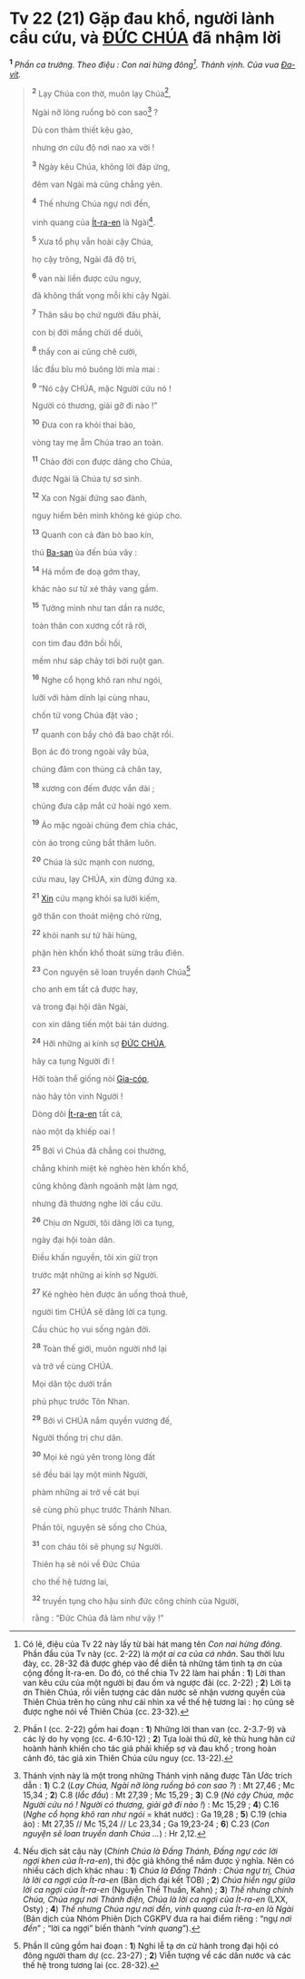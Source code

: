 # Tv 22 (21) Gặp đau khổ, người lành cầu cứu, và [ĐỨC CHÚA]() đã nhậm lời
<sup><b>1</b></sup> *Phần ca trưởng. Theo điệu : Con nai hừng đông[^1-7886534e-a7cb-4173-ae9d-5879e9031684]. Thánh vịnh. Của vua [Đa-vít]().*

> <sup><b>2</b></sup> Lạy Chúa con thờ, muôn lạy Chúa[^2-7886534e-a7cb-4173-ae9d-5879e9031684],
>
> Ngài nỡ lòng ruồng bỏ con sao[^3-7886534e-a7cb-4173-ae9d-5879e9031684] ?
>
> Dù con thảm thiết kêu gào,
>
> nhưng ơn cứu độ nơi nao xa vời !
>
> <sup><b>3</b></sup> Ngày kêu Chúa, không lời đáp ứng,
>
> đêm van Ngài mà cũng chẳng yên.
>
> <sup><b>4</b></sup> Thế nhưng Chúa ngự nơi đền,
>
> vinh quang của [Ít-ra-en]() là Ngài[^4-7886534e-a7cb-4173-ae9d-5879e9031684].
>
> <sup><b>5</b></sup> Xưa tổ phụ vẫn hoài cậy Chúa,
>
> họ cậy trông, Ngài đã độ trì,
>
> <sup><b>6</b></sup> van nài liền được cứu nguy,
>
> đã không thất vọng mỗi khi cậy Ngài.
>
> <sup><b>7</b></sup> Thân sâu bọ chứ người đâu phải,
>
> con bị đời mắng chửi dể duôi,
>
> <sup><b>8</b></sup> thấy con ai cũng chê cười,
>
> lắc đầu bĩu mỏ buông lời mỉa mai :
>
> <sup><b>9</b></sup> “Nó cậy CHÚA, mặc Người cứu nó !
>
> Người có thương, giải gỡ đi nào !”
>
> <sup><b>10</b></sup> Đưa con ra khỏi thai bào,
>
> vòng tay mẹ ẵm Chúa trao an toàn.
>
> <sup><b>11</b></sup> Chào đời con được dâng cho Chúa,
>
> được Ngài là Chúa tự sơ sinh.
>
> <sup><b>12</b></sup> Xa con Ngài đứng sao đành,
>
> nguy hiểm bên mình không kẻ giúp cho.
>
> <sup><b>13</b></sup> Quanh con cả đàn bò bao kín,
>
> thú [Ba-san]() ùa đến bủa vây :
>
> <sup><b>14</b></sup> Há mồm đe doạ gớm thay,
>
> khác nào sư tử xé thây vang gầm.
>
> <sup><b>15</b></sup> Tưởng mình như tan dần ra nước,
>
> toàn thân con xương cốt rã rời,
>
> con tim đau đớn bồi hồi,
>
> mềm như sáp chảy tơi bời ruột gan.
>
> <sup><b>16</b></sup> Nghe cổ họng khô ran như ngói,
>
> lưỡi với hàm dính lại cùng nhau,
>
> chốn tử vong Chúa đặt vào ;
>
> <sup><b>17</b></sup> quanh con bầy chó đã bao chặt rồi.
>
> Bọn ác đó trong ngoài vây bủa,
>
> chúng đâm con thủng cả chân tay,
>
> <sup><b>18</b></sup> xương con đếm được vắn dài ;
>
> chúng đưa cặp mắt cứ hoài ngó xem.
>
> <sup><b>19</b></sup> Áo mặc ngoài chúng đem chia chác,
>
> còn áo trong cũng bắt thăm luôn.
>
> <sup><b>20</b></sup> Chúa là sức mạnh con nương,
>
> cứu mau, lạy CHÚA, xin đừng đứng xa.
>
> <sup><b>21</b></sup> [Xin]() cứu mạng khỏi sa lưỡi kiếm,
>
> gỡ thân con thoát miệng chó rừng,
>
> <sup><b>22</b></sup> khỏi nanh sư tử hãi hùng,
>
> phận hèn khốn khổ thoát sừng trâu điên.
>
> <sup><b>23</b></sup> Con nguyện sẽ loan truyền danh Chúa[^5-7886534e-a7cb-4173-ae9d-5879e9031684]
>
> cho anh em tất cả được hay,
>
> và trong đại hội dân Ngài,
>
> con xin dâng tiến một bài tán dương.
>
> <sup><b>24</b></sup> Hỡi những ai kính sợ [ĐỨC CHÚA](),
>
> hãy ca tụng Người đi !
>
> Hỡi toàn thể giống nòi [Gia-cóp](),
>
> nào hãy tôn vinh Người !
>
> Dòng dõi [Ít-ra-en]() tất cả,
>
> nào một dạ khiếp oai !
>
> <sup><b>25</b></sup> Bởi vì Chúa đã chẳng coi thường,
>
> chẳng khinh miệt kẻ nghèo hèn khốn khổ,
>
> cũng không đành ngoảnh mặt làm ngơ,
>
> nhưng đã thương nghe lời cầu cứu.
>
> <sup><b>26</b></sup> Chịu ơn Người, tôi dâng lời ca tụng,
>
> ngày đại hội toàn dân.
>
> Điều khấn nguyền, tôi xin giữ trọn
>
> trước mặt những ai kính sợ Người.
>
> <sup><b>27</b></sup> Kẻ nghèo hèn được ăn uống thoả thuê,
>
> người tìm CHÚA sẽ dâng lời ca tụng.
>
> Cầu chúc họ vui sống ngàn đời.
>
> <sup><b>28</b></sup> Toàn thế giới, muôn người nhớ lại
>
> và trở về cùng CHÚA.
>
> Mọi dân tộc dưới trần
>
> phủ phục trước Tôn Nhan.
>
> <sup><b>29</b></sup> Bởi vì CHÚA nắm quyền vương đế,
>
> Người thống trị chư dân.
>
> <sup><b>30</b></sup> Mọi kẻ ngủ yên trong lòng đất
>
> sẽ đều bái lạy một mình Người,
>
> phàm những ai trở về cát bụi
>
> sẽ cùng phủ phục trước Thánh Nhan.
>
> Phần tôi, nguyện sẽ sống cho Chúa,
>
> <sup><b>31</b></sup> con cháu tôi sẽ phụng sự Người.
>
> Thiên hạ sẽ nói về Đức Chúa
>
> cho thế hệ tương lai,
>
> <sup><b>32</b></sup> truyền tụng cho hậu sinh đức công chính của Người,
>
> rằng : “Đức Chúa đã làm như vậy !”

[^1-7886534e-a7cb-4173-ae9d-5879e9031684]: Có lẽ, điệu của Tv 22 này lấy từ bài hát mang tên *Con nai hừng đông*. Phần đầu của Tv này (cc. 2-22) là *một ai ca của cá nhân*. Sau thời lưu đày, cc. 28-32 đã được ghép vào để diễn tả những tâm tình tạ ơn của cộng đồng Ít-ra-en. Do đó, có thể chia Tv 22 làm hai phần : **1**) Lời than van kêu cứu của một người bị đau ốm và ngược đãi (cc. 2-22) ; **2**) Lời tạ ơn Thiên Chúa, rồi viễn tượng các dân nước sẽ nhận vương quyền của Thiên Chúa trên họ cũng như cái nhìn xa về thế hệ tương lai : họ cũng sẽ được nghe nói về Thiên Chúa (cc. 23-32).
[^2-7886534e-a7cb-4173-ae9d-5879e9031684]: Phần I (cc. 2-22) gồm hai đoạn : **1**) Những lời than van (cc. 2-3.7-9) và các lý do hy vọng (cc. 4-6.10-12) ; **2**) Tựa loài thú dữ, kẻ thù hung hãn cứ hoành hành khiến cho tác giả phải khiếp sợ và đau khổ ; trong hoàn cảnh đó, tác giả xin Thiên Chúa cứu nguy (cc. 13-22).
[^3-7886534e-a7cb-4173-ae9d-5879e9031684]: Thánh vịnh này là một trong những Thánh vịnh năng được Tân Ước trích dẫn : **1**) C.2 (*Lạy Chúa, Ngài nỡ lòng ruồng bỏ con sao ?*) : Mt 27,46 ; Mc 15,34 ; **2**) C.8 (*lắc đầu*) : Mt 27,39 ; Mc 15,29 ; **3**) C.9 (*Nó cậy Chúa, mặc Người cứu nó ! Người có thương, giải gỡ đi nào !*) : Mc 15,29 ; **4**) C.16 (*Nghe cổ họng khô ran như ngói* = khát nước) : Ga 19,28 ; **5**) C.19 (chia áo) : Mt 27,35 // Mc 15,24 // Lc 23,34 ; Ga 19,23-24 ; **6**) C.23 (*Con nguyện sẽ loan truyền danh Chúa ...*) : Hr 2,12.
[^4-7886534e-a7cb-4173-ae9d-5879e9031684]: Nếu dịch sát câu này (*Chính Chúa là Đấng Thánh, Đấng ngự các lời ngợi khen của Ít-ra-en*), thì độc giả không thể nắm được ý nghĩa. Nên có nhiều cách dịch khác nhau : **1**) *Chúa là Đấng Thánh : Chúa ngự trị, Chúa là lời ca ngợi của Ít-ra-en* (Bản dịch đại kết TOB) ; **2**) *Chúa hiển ngự giữa lời ca ngợi của Ít-ra-en* (Nguyễn Thế Thuấn, Kahn) ; **3**) *Thế nhưng chính Chúa, Chúa ngự nơi Thánh điện, Chúa là lời ca ngợi của Ít-ra-en* (LXX, Osty) ; **4**) *Thế nhưng Chúa ngự nơi đền, vinh quang của Ít-ra-en là Ngài* (Bản dịch của Nhóm Phiên Dịch CGKPV đưa ra hai điểm riêng : “ngự *nơi đền*” ; “lời ca ngợi” biến thành “*vinh quang*”).
[^5-7886534e-a7cb-4173-ae9d-5879e9031684]: Phần II cũng gồm hai đoạn : **1**) Nghi lễ tạ ơn cử hành trong đại hội có đông người tham dự (cc. 23-27) ; **2**) Viễn tượng về các dân nước và các thế hệ trong tương lai (cc. 28-32).